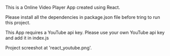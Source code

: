 This is a Online Video Player App created using React.

Please install all the dependencies in package.json file before tring to run this project. 

This App requires a YouTube api key. Please use your own YouTube api key and add it in index.js

Project screeshot at 'react_youtube.png'.


